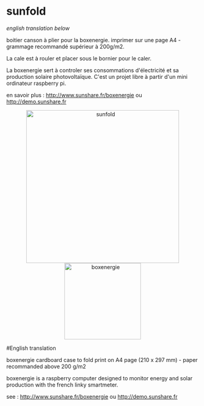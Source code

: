 # sunfold
<i>english translation below</i>

boitier canson à plier pour la boxenergie.
imprimer sur une page A4 - grammage recommandé supérieur à 200g/m2.

La cale est à rouler et placer sous le bornier pour le caler.

La boxenergie sert à controler ses consommations d'électricité et sa production solaire photovoltaïque. C'est un projet libre à partir d'un mini ordinateur raspberry pi.

en savoir plus : http://www.sunshare.fr/boxenergie  ou http://demo.sunshare.fr

<p align="center"> 
<img width="400" alt="sunfold" src="https://user-images.githubusercontent.com/49123814/76684298-0f902600-660b-11ea-822c-b30f61594cdc.png"> 
<img width="200" alt="boxenergie" src="https://user-images.githubusercontent.com/49123814/76684213-2c782980-660a-11ea-97b8-74543207cc1b.png">
</p>


#English translation

boxenergie cardboard case to fold
print on A4 page (210 x 297 mm) - paper recommanded above 200 g/m2

boxenergie is a raspberry computer designed to monitor energy and solar production with the french linky smartmeter.

see : http://www.sunshare.fr/boxenergie  ou http://demo.sunshare.fr
